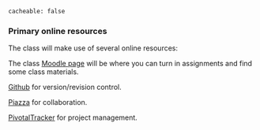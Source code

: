 ```
cacheable: false
```
### Primary online resources

The class will make use of several online resources:

The class [Moodle page](https://moodle.pugetsound.edu/moodle/course/view.php?id=12802) will be where you can turn in assignments and find some class materials.

[Github](https://github.com/UPS-CSCI240-f17) for version/revision control.

[Piazza](https://piazza.com/pugetsound/fall2017/csci240) for collaboration.

[PivotalTracker](https://www.pivotaltracker.com) for project management.
